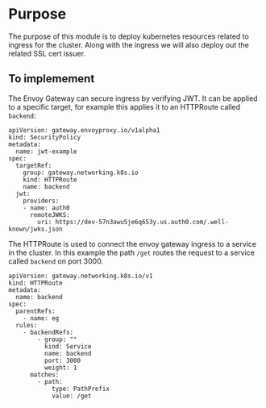 # Purpose
The purpose of this module is to deploy kubernetes resources related to ingress for
the cluster. Along with the ingress we will also deploy out the related SSL cert issuer.

## To implemement
The Envoy Gateway can secure ingress by verifying JWT. It can be applied to a specific
target, for example this applies it to an HTTPRoute called `backend`:

```
apiVersion: gateway.envoyproxy.io/v1alpha1
kind: SecurityPolicy
metadata:
  name: jwt-example
spec:
  targetRef:
    group: gateway.networking.k8s.io
    kind: HTTPRoute
    name: backend
  jwt:
    providers:
    - name: auth0
      remoteJWKS:
        uri: https://dev-57n3awu5je6q653y.us.auth0.com/.well-known/jwks.json
```


The HTTPRoute is used to connect the envoy gateway ingress to a service in the cluster.
In this example the path `/get` routes the request to a service called `backend` on
port 3000.
```
apiVersion: gateway.networking.k8s.io/v1
kind: HTTPRoute
metadata:
  name: backend
spec:
  parentRefs:
    - name: eg
  rules:
    - backendRefs:
        - group: ""
          kind: Service
          name: backend
          port: 3000
          weight: 1
      matches:
        - path:
            type: PathPrefix
            value: /get
```